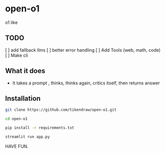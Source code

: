 # open-o1
o1 like 

## TODO
[ ] add fallback llms 
[ ] better error handling
[ ] Add Tools (web, math, code)
[ ] Make cli


## What it does
- It takes a prompt , thinks, thinks again, critics itself, then returns answer 

## Installation

```bash
git clone https://github.com/tikendraw/open-o1.git

cd open-o1

pip install -r requirements.txt

streamlit run app.py
```

HAVE FUN.
